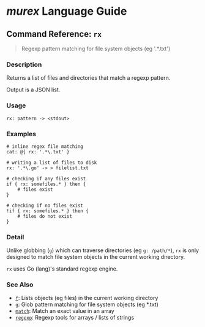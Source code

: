 # _murex_ Language Guide

## Command Reference: `rx`

> Regexp pattern matching for file system objects (eg '.*\.txt')

### Description

Returns a list of files and directories that match a regexp pattern.

Output is a JSON list.

### Usage

    rx: pattern -> <stdout>

### Examples

    # inline regex file matching
    cat: @{ rx: '.*\.txt' }
    
    # writing a list of files to disk
    rx: '.*\.go' -> > filelist.txt
    
    # checking if any files exist
    if { rx: somefiles.* } then {
        # files exist
    }
    
    # checking if no files exist
    !if { rx: somefiles.* } then {
        # files do not exist
    }

### Detail

Unlike globbing (`g`) which can traverse directories (eg `g: /path/*`), `rx` is
only designed to match file system objects in the current working directory.

`rx` uses Go (lang)'s standard regexp engine.

### See Also

* [`f`](../commands/f.md):
  Lists objects (eg files) in the current working directory
* [`g`](../commands/g.md):
  Glob pattern matching for file system objects (eg *.txt)
* [`match`](../commands/match.md):
  Match an exact value in an array
* [`regexp`](../commands/regexp.md):
  Regexp tools for arrays / lists of strings